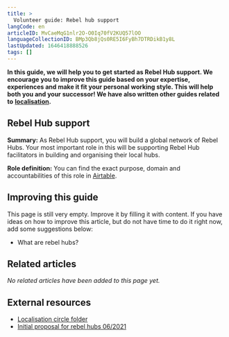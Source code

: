 ```yaml
---
title: >
  Volunteer guide: Rebel hub support
langCode: en
articleID: MvCaeMqG1nlr2O-O0Iq70fV2KUQ57lOO
languageCollectionID: BMp3Qb8jQs0RE5I6FyBh7DTRDikB1y8L
lastUpdated: 1646418888526
tags: []
---
```


**In this guide, we will help you to get started as Rebel Hub support. We encourage you to improve this guide based on your expertise, experiences and make it fit your personal working style. This will help both you and your successor! We have also written other guides related to** [**localisation**](/support/localisation)**.**

## Rebel Hub support

**Summary:** As Rebel Hub support, you will build a global network of Rebel Hubs. Your most important role in this will be supporting Rebel Hub facilitators in building and organising their local hubs.

**Role definition:** You can find the exact purpose, domain and accountabilities of this role in [Airtable](https://airtable.com/shr6GqOJ7587fNbEn/tbloV4g8loVisebVz/viwcTSIOwzDuE9XBn/recEvF60ALJ8P35UT).

## Improving this guide

This page is still very empty. Improve it by filling it with content. If you have ideas on how to improve this article, but do not have time to do it right now, add some suggestions below:

-   What are rebel hubs?

## Related articles

_No related articles have been added to this page yet._

## External resources

-   [Localisation circle folder](https://drive.google.com/drive/folders/1VYanhnyFSG9KxrgQrv2UuHuUKx2NIyoK?usp=sharing)
-   [Initial proposal for rebel hubs 06/2021](https://docs.google.com/document/d/1RLC8OHYbzKo4v4UDkao27Z2NQIy5OBSc_SXs0uLqMBk/edit?usp=sharing)
